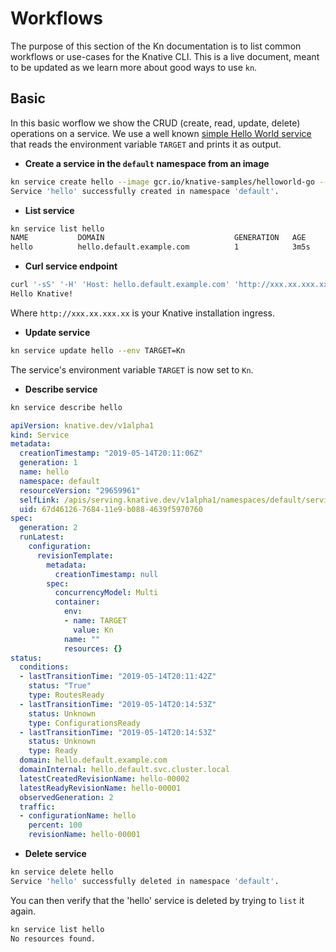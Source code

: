 # Workflows

The purpose of this section of the Kn documentation is to list common workflows or use-cases for the Knative CLI. This is a live document, meant to be updated as we learn more about good ways to use `kn`.

## Basic

In this basic worflow we show the CRUD (create, read, update, delete) operations on a service. We use a well known [simple Hello World service](https://github.com/knative/docs/tree/master/docs/serving/samples/hello-world/helloworld-go) that reads the environment variable `TARGET` and prints it as output.

* **Create a service in the `default` namespace from an image**

```bash
kn service create hello --image gcr.io/knative-samples/helloworld-go --env TARGET=Knative
Service 'hello' successfully created in namespace 'default'.
```

* **List service**

```bash
kn service list hello
NAME           DOMAIN                             GENERATION   AGE     CONDITIONS   READY   REASON
hello          hello.default.example.com          1            3m5s    3 OK / 3     True
```

* **Curl service endpoint**

```bash
curl '-sS' '-H' 'Host: hello.default.example.com' 'http://xxx.xx.xxx.xx   '
Hello Knative!
```

Where `http://xxx.xx.xxx.xx` is your Knative installation ingress.

* **Update service**

```bash
kn service update hello --env TARGET=Kn
```

The service's environment variable `TARGET` is now set to `Kn`.

* **Describe service**

```bash
kn service describe hello
```
```yaml
apiVersion: knative.dev/v1alpha1
kind: Service
metadata:
  creationTimestamp: "2019-05-14T20:11:06Z"
  generation: 1
  name: hello
  namespace: default
  resourceVersion: "29659961"
  selfLink: /apis/serving.knative.dev/v1alpha1/namespaces/default/services/hello
  uid: 67d46126-7684-11e9-b088-4639f5970760
spec:
  generation: 2
  runLatest:
    configuration:
      revisionTemplate:
        metadata:
          creationTimestamp: null
        spec:
          concurrencyModel: Multi
          container:
            env:
            - name: TARGET
              value: Kn
            name: ""
            resources: {}
status:
  conditions:
  - lastTransitionTime: "2019-05-14T20:11:42Z"
    status: "True"
    type: RoutesReady
  - lastTransitionTime: "2019-05-14T20:14:53Z"
    status: Unknown
    type: ConfigurationsReady
  - lastTransitionTime: "2019-05-14T20:14:53Z"
    status: Unknown
    type: Ready
  domain: hello.default.example.com
  domainInternal: hello.default.svc.cluster.local
  latestCreatedRevisionName: hello-00002
  latestReadyRevisionName: hello-00001
  observedGeneration: 2
  traffic:
  - configurationName: hello
    percent: 100
    revisionName: hello-00001
```

* **Delete service**

```bash
kn service delete hello
Service 'hello' successfully deleted in namespace 'default'.
```

You can then verify that the 'hello' service is deleted by trying to `list` it again.

```bash
kn service list hello
No resources found.
```
